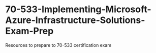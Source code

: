 # 70-533-Implementing-Microsoft-Azure-Infrastructure-Solutions-Exam-Prep
Resources to prepare to 70-533 certification exam
